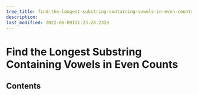 ```yaml
---
tree_title: find-the-longest-substring-containing-vowels-in-even-counts
description: 
last_modified: 2022-06-09T21:23:28.2328
---
```


# Find the Longest Substring Containing Vowels in Even Counts

## Contents

